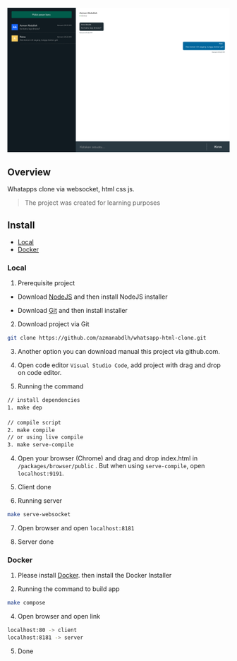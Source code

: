 ![demo](./demo.png)

## Overview
Whatapps clone via websocket, html css js. 
> The project was created for learning purposes

## Install
* [Local](#local)
* [Docker](#docker)


### Local
1. Prerequisite project
  * Download [NodeJS](https://nodejs.org/en) and then install NodeJS installer

  * Download [Git](https://www.git-scm.com/) and then install installer

2. Download project via Git
```bash
git clone https://github.com/azmanabdlh/whatsapp-html-clone.git
```
3. Another option you can download manual this project via github.com.

4. Open code editor `Visual Studio Code`, add project with drag and drop on code editor.

5. Running the command
```bash
// install dependencies
1. make dep 

// compile script
2. make compile
// or using live compile
3. make serve-compile
```

4. Open your browser (Chrome) and drag and drop index.html in  `/packages/browser/public` . But when using `serve-compile`, open `localhost:9191`.

5. Client done


6. Running server
```bash
make serve-websocket
```

7. Open browser and open `localhost:8181`

8. Server done

### Docker
1. Please install [Docker](https://www.docker.com/). then install the Docker Installer

3. Running the command to build app
```bash
make compose
```
4. Open browser and open link
```bash
localhost:80 -> client
localhost:8181 -> server
```
5. Done